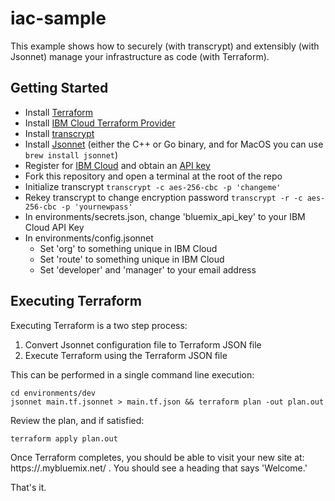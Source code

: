 # iac-sample

This example shows how to securely (with transcrypt) and extensibly (with Jsonnet)
manage your infrastructure as code (with Terraform).

## Getting Started

* Install [Terraform](https://learn.hashicorp.com/terraform/getting-started/install.html)
* Install [IBM Cloud Terraform Provider](https://github.com/IBM-Cloud/terraform-provider-ibm)
* Install [transcrypt](https://github.com/elasticdog/transcrypt)
* Install [Jsonnet](https://jsonnet.org/learning/getting_started.html) (either the C++ or Go binary, and for MacOS you can use `brew install jsonnet`)
* Register for [IBM Cloud](https://cloud.ibm.com/registration) and obtain an [API key](https://cloud.ibm.com/iam#/apikeys)
* Fork this repository and open a terminal at the root of the repo
* Initialize transcrypt `transcrypt -c aes-256-cbc -p 'changeme'`
* Rekey transcrypt to change encryption password `transcrypt -r -c aes-256-cbc -p 'yournewpass'`
* In environments/secrets.json, change 'bluemix_api_key' to your IBM Cloud API Key
* In environments/config.jsonnet
  * Set 'org' to something unique in IBM Cloud
  * Set 'route' to something unique in IBM Cloud
  * Set 'developer' and 'manager' to your email address

## Executing Terraform

Executing Terraform is a two step process:
1) Convert Jsonnet configuration file to Terraform JSON file
2) Execute Terraform using the Terraform JSON file

This can be performed in a single command line execution:
```
cd environments/dev
jsonnet main.tf.jsonnet > main.tf.json && terraform plan -out plan.out
```

Review the plan, and if satisfied:
```
terraform apply plan.out
```

Once Terraform completes, you should be able to visit your new site at: https://<your unique route>.mybluemix.net/ .
You should see a heading that says 'Welcome.'

That's it.